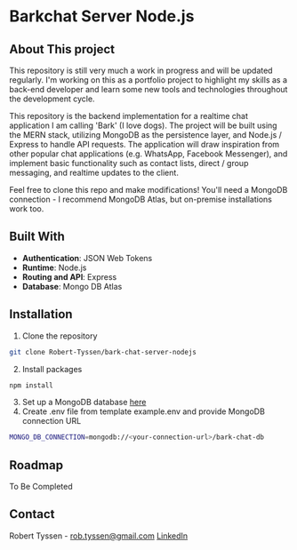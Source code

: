 # Barkchat Server Node.js
## About This project
This repository is still very much a work in progress and will be updated regularly. I'm working on this as a portfolio project to highlight my skills as a back-end developer
and learn some new tools and technologies throughout the development cycle.

This repository is the backend implementation for a realtime chat application I am calling 'Bark' (I love dogs).
The project will be built using the MERN stack, utilizing MongoDB as the persistence layer, and Node.js / Express to handle API requests.
The application will draw inspiration from other popular chat applications (e.g. WhatsApp, Facebook Messenger), and implement
basic functionality such as contact lists, direct / group messaging, and realtime updates to the client.

Feel free to clone this repo and make modifications! You'll need a MongoDB connection - I recommend MongoDB Atlas, but on-premise installations work too.


## Built With
- **Authentication**: JSON Web Tokens
- **Runtime**: Node.js
- **Routing and API**: Express
- **Database**: Mongo DB Atlas

## Installation
1. Clone the repository
```sh
git clone Robert-Tyssen/bark-chat-server-nodejs
```
2. Install packages
```sh
npm install
```
3. Set up a MongoDB database [here](https://www.mongodb.com/atlas/database)
4. Create .env file from template example.env and provide MongoDB connection URL
```sh
MONGO_DB_CONNECTION=mongodb://<your-connection-url>/bark-chat-db
```

## Roadmap
To Be Completed

## Contact
Robert Tyssen - rob.tyssen@gmail.com [LinkedIn](https://www.linkedin.com/in/robert-tyssen/)

